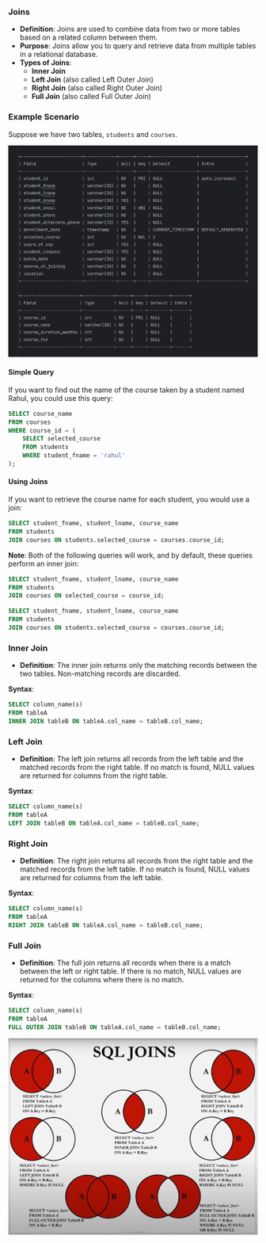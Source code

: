 ### Joins
- **Definition**: Joins are used to combine data from two or more tables based on a related column between them.
- **Purpose**: Joins allow you to query and retrieve data from multiple tables in a relational database.
- **Types of Joins**:
    - **Inner Join**
    - **Left Join** (also called Left Outer Join)
    - **Right Join** (also called Right Outer Join)
    - **Full Join** (also called Full Outer Join)

### Example Scenario
Suppose we have two tables, `students` and `courses`.

![img_1.png](images/img_1.png)

#### Simple Query
If you want to find out the name of the course taken by a student named Rahul, you could use this query:

```sql
SELECT course_name 
FROM courses 
WHERE course_id = (
    SELECT selected_course 
    FROM students 
    WHERE student_fname = 'rahul'
);
```

#### Using Joins
If you want to retrieve the course name for each student, you would use a join:

```sql
SELECT student_fname, student_lname, course_name 
FROM students 
JOIN courses ON students.selected_course = courses.course_id;
```

**Note**: Both of the following queries will work, and by default, these queries perform an inner join:

```sql
SELECT student_fname, student_lname, course_name 
FROM students 
JOIN courses ON selected_course = course_id;
```

```sql
SELECT student_fname, student_lname, course_name 
FROM students 
JOIN courses ON students.selected_course = courses.course_id;
```

### Inner Join
- **Definition**: The inner join returns only the matching records between the two tables. Non-matching records are discarded.

**Syntax**:
```sql
SELECT column_name(s) 
FROM tableA 
INNER JOIN tableB ON tableA.col_name = tableB.col_name;
```

### Left Join
- **Definition**: The left join returns all records from the left table and the matched records from the right table. If no match is found, NULL values are returned for columns from the right table.

**Syntax**:
```sql
SELECT column_name(s) 
FROM tableA 
LEFT JOIN tableB ON tableA.col_name = tableB.col_name;
```

### Right Join
- **Definition**: The right join returns all records from the right table and the matched records from the left table. If no match is found, NULL values are returned for columns from the left table.

**Syntax**:
```sql
SELECT column_name(s) 
FROM tableA 
RIGHT JOIN tableB ON tableA.col_name = tableB.col_name;
```

### Full Join
- **Definition**: The full join returns all records when there is a match between the left or right table. If there is no match, NULL values are returned for the columns where there is no match.

**Syntax**:
```sql
SELECT column_name(s) 
FROM tableA 
FULL OUTER JOIN tableB ON tableA.col_name = tableB.col_name;
```
![img.png](images/img.png)